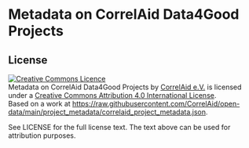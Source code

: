 # Metadata on CorrelAid Data4Good Projects

## License
 
<a rel="license" href="http://creativecommons.org/licenses/by/4.0/"><img alt="Creative Commons Licence" style="border-width:0" src="https://i.creativecommons.org/l/by/4.0/88x31.png" /></a><br /><span xmlns:dct="http://purl.org/dc/terms/" href="http://purl.org/dc/dcmitype/Dataset" property="dct:title" rel="dct:type">Metadata on CorrelAid Data4Good Projects</span> by <a xmlns:cc="http://creativecommons.org/ns#" href="https://correlaid.org" property="cc:attributionName" rel="cc:attributionURL">CorrelAid e.V.</a> is licensed under a <a rel="license" href="http://creativecommons.org/licenses/by/4.0/">Creative Commons Attribution 4.0 International License</a>.<br />Based on a work at <a xmlns:dct="http://purl.org/dc/terms/" href="https://raw.githubusercontent.com/CorrelAid/open-data/main/project_metadata/correlaid_project_metadata.json" rel="dct:source">https://raw.githubusercontent.com/CorrelAid/open-data/main/project_metadata/correlaid_project_metadata.json</a>.

See LICENSE for the full license text. The text above can be used for attribution purposes. 

